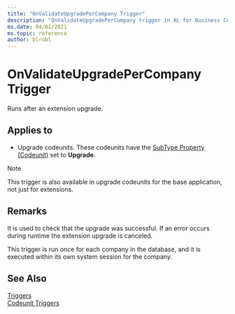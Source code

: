 ```yaml
---
title: "OnValidateUpgradePerCompany Trigger"
description: "OnValidateUpgradePerCompany trigger in AL for Business Central."
ms.date: 04/01/2021
ms.topic: reference
author: blrobl
---
```


# OnValidateUpgradePerCompany Trigger
Runs after an extension upgrade. 

## Applies to  
-  Upgrade codeunits. These codeunits have the [SubType Property \(Codeunit\)](../properties/devenv-subtype-codeunit-property.md) set to **Upgrade**.  

> [!NOTE]  
>  This trigger is also available in upgrade codeunits for the base application, not just for extensions.  

## Remarks  
It is used to check that the upgrade was successful. If an error occurs during runtime the extension upgrade is canceled.

This trigger is run once for each company in the database, and it is executed within its own system session for the company.

## See Also  
 [Triggers](devenv-triggers.md)  
 [Codeunit Triggers](devenv-codeunit-triggers.md)